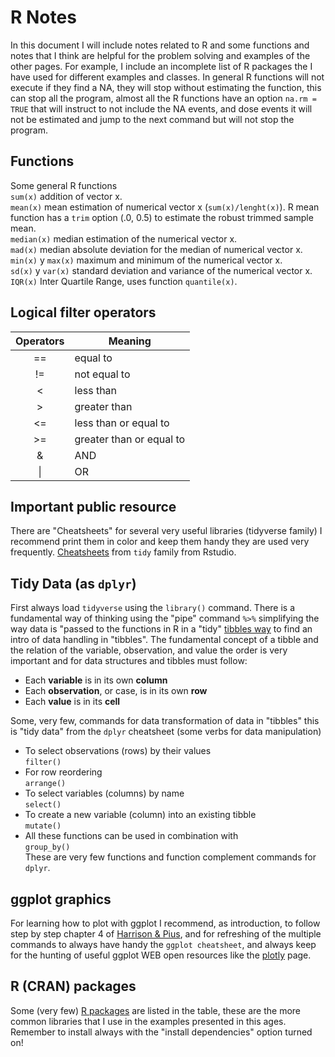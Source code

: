 # R Notes  

In this document I will include notes related to R and some functions and notes that I think are helpful for the problem solving and examples of the other pages. For example, I include an incomplete list of R packages the I have used for different examples and classes. In general R functions will not execute if they find a NA, they will stop without estimating the function, this can stop all the program, almost all the R functions have an option `na.rm = TRUE` that will instruct to not include the NA events, and dose events it will not be estimated and jump to the next command but will not stop the program.    

## Functions  
Some general R functions  
`sum(x)` addition of vector x.  
`mean(x)` mean estimation of numerical vector x (`sum(x)/lenght(x)`). R mean function has a `trim` option (.0, 0.5) to estimate the robust trimmed sample mean.  
`median(x)` median estimation of the numerical vector x.  
`mad(x)` median absolute deviation for the median of numerical vector x.  
`min(x)` y `max(x)` maximum and minimum of the numerical vector x.  
`sd(x)` y `var(x)` standard deviation and variance of the numerical vector x.  
`IQR(x)` Inter Quartile Range, uses function `quantile(x)`.   

## Logical filter operators  

| Operators | Meaning |  
| :-------: | ------- |  
|  ==  |  equal to  |  
|  !=  |  not equal to  |  
|  <  | less than  |  
|  >  |  greater than  |  
|  <=  |  less than or equal to  |
|  >=  |  greater than or equal to  |
|  &  |  AND  |  
|  \| |  OR  |  

## Important public resource  
There are "Cheatsheets" for several very useful libraries (tidyverse family) I recommend print them in color and keep them handy they are used very frequently. [Cheatsheets](https://www.rstudio.com/resources/cheatsheets/) from `tidy` family from Rstudio.    

## Tidy Data (as `dplyr`)  
First always load `tidyverse` using the `library()` command. There is a fundamental way of thinking using the "pipe" command `%>%` simplifying the way data is "passed to the functions in R in a "tidy" [tibbles way](https://es.r4ds.hadley.nz/tibbles.html) to find an intro of data handling in "tibbles".  The fundamental concept of a tibble and the relation of the variable, observation, and value the order is very important and for data structures and tibbles must follow:    
- Each **variable** is in its own **column**  
- Each **observation**, or case, is in its own **row**  
- Each **value** is in its **cell**    
  
  
Some, very few, commands for data transformation of data in "tibbles" this is "tidy data" from the `dplyr` cheatsheet (some verbs for data manipulation)    
- To select observations (rows) by their values    
 `filter()`  
- For row reordering  
 `arrange()`  
- To select variables (columns) by name  
 `select()`  
- To create a new variable (column) into an existing tibble  
 `mutate()`  
- All these functions can be used in combination with  
 `group_by()`  
These are very few functions and function complement commands for `dplyr`.  
 
## ggplot graphics  
For learning how to plot with ggplot I recommend, as introduction, to follow step by step chapter 4 of [Harrison & Pius](https://argoshare.is.ed.ac.uk/healthyr_bo,ok/), and for refreshing of the multiple commands to always have handy the `ggplot cheatsheet`, and always keep for the hunting of useful ggplot WEB  open resources like the [plotly](https://plotly.com/ggplot2/) page.  
 
## R (CRAN) packages  
Some (very few) [R packages](https://fabarrios.github.io/ProbEstad/Presenta/Libraries) are listed in the table, these are the more common libraries that I use in the examples presented in this ages. Remember to install always with the "install dependencies" option turned on!   
